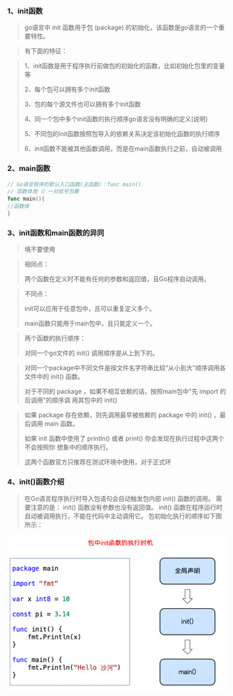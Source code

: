 ### 1、init函数

> go语言中 init 函数用于包 (package) 的初始化，该函数是go语言的一个重要特性。

> 有下面的特征：

> 1、init函数是用于程序执行前做包的初始化的函数，比如初始化包里的变量等 
>
> 2、每个包可以拥有多个init函数 
>
> 3、包的每个源文件也可以拥有多个init函数
>
> 4、同一个包中多个init函数的执行顺序go语言没有明确的定义(说明) 
>
> 5、不同包的init函数按照包导入的依赖关系决定该初始化函数的执行顺序 
>
> 6、init函数不能被其他函数调用，而是在main函数执行之前，自动被调用

### 2、main函数

```go
// Go语言程序的默认入口函数(主函数)：func main()
// 函数体用｛｝一对括号包裹
func main(){
//函数体
}
```

### 3、init函数和main函数的异同

> 境不要使用

> 相同点：
>
> 两个函数在定义时不能有任何的参数和返回值，且Go程序自动调用。

> 不同点：
>
> init可以应用于任意包中，且可以重复定义多个。
>
> main函数只能用于main包中，且只能定义一个。

> 两个函数的执行顺序：
>
> 对同一个go文件的 init() 调用顺序是从上到下的。

> 对同一个package中不同文件是按文件名字符串比较“从小到大”顺序调用各文件中的 init() 函数。
>
> 对于不同的 package ，如果不相互依赖的话，按照main包中"先 import 的后调用"的顺序调 用其包中的 init()

> 如果 package 存在依赖，则先调用最早被依赖的 package 中的 init() ，最后调用 main 函数。
>
> 如果 init 函数中使用了 println() 或者 print() 你会发现在执行过程中这两个不会按照你 想象中的顺序执行。
>
> 这两个函数官方只推荐在测试环境中使用，对于正式环

### 4、init()函数介绍

> 在Go语言程序执行时导入包语句会自动触发包内部 init() 函数的调用。 需要注意的是： init() 函数没有参数也没有返回值。 init() 函数在程序运行时自动被调用执行，不能在代码中主动调用它。 包初始化执行的顺序如下图所示：

![image-20240304173511304](assets/4.Init函数和main函数/image-20240304173511304.png)





